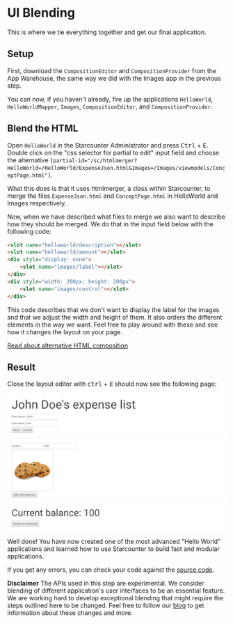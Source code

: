 # UI Blending

This is where we tie everything together and get our final application.

## Setup

First, download the `CompositionEditor` and `CompositionProvider` from the App Warehouse, the same way we did with the Images app in the previous step. 

You can now, if you haven't already, fire up the applications `HelloWorld`, `HelloWorldMapper`, `Images`, `CompositionEditor`, and `CompositionProvider`.

## Blend the HTML

Open `HelloWorld` in the Starcounter Administrator and press <kbd>Ctrl</kbd> + <kbd>E</kbd>. Double click on the "css selector for partial to edit" input field and choose the alternative `[partial-id="/sc/htmlmerger?HelloWorld=/HelloWorld/ExpenseJson.html&Images=/Images/viewmodels/ConceptPage.html"]`.

What this does is that it uses htmlmerger, a class within Starcounter, to merge the files `ExpenseJson.html` and `ConceptPage.html` in HelloWorld and Images respectively.

Now, when we have described what files to merge we also want to describe how they should be merged. We do that in the input field below with the following code:
```html
<slot name="helloworld/description"></slot>
<slot name="helloworld/amount"></slot>
<div style="display: none">
    <slot name="images/label"></slot>
</div>
<div style="width: 200px; height: 200px">
    <slot name="images/control"></slot>
</div>
```

This code describes that we don't want to display the label for the images and that we adjust the width and height of them. It also orders the different elements in the way we want. Feel free to play around with these and see how it changes the layout on your page. 

<aside class="read-more">
   <a href="http://starcounter.io/guides/web/import-html-compositions/">Read about alternative HTML composition</a>
</aside>

## Result

Close the layout editor with <kbd>ctrl</kbd> + <kbd>E</kbd> should now see the following page:

![final tutorial image](/assets/Capture-2.png)

Well done! You have now created one of the most advanced "Hello World" applications and learned how to use Starcounter to build fast and modular applications. 

If you get any errors, you can check your code against the [source code](https://github.com/StarcounterApps/HelloWorld/commit/1fc5be8f43c793fa5649366333be735dad6457ac).

<section class="hero"><strong>Disclaimer</strong>
The APIs used in this step are experimental. We consider blending of different application's user interfaces to be an essential feature. We are working hard to develop exceptional blending that might require the steps outlined here to be changed. Feel free to follow our <a href="http://starcounter.io/blog/">blog</a> to get information about these changes and more.</section>